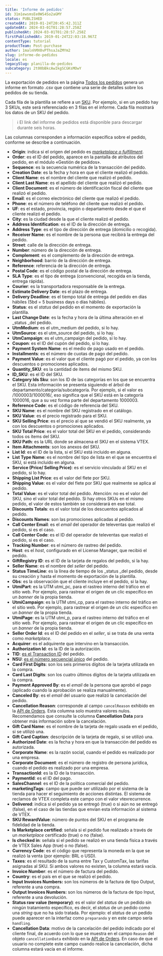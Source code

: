 ```yaml
---
title: 'Informe de pedidos'
id: 31m1ewsmsEe0WS4So2aGMY
status: PUBLISHED
createdAt: 2019-01-24T20:45:42.311Z
updatedAt: 2024-03-01T01:28:57.258Z
publishedAt: 2024-03-01T01:28:57.258Z
firstPublishedAt: 2019-01-24T22:03:18.967Z
contentType: tutorial
productTeam: Post-purchase
author: 1malnhMX0vPThsaJaZMYm2
slug: informe-de-pedidos
locale: es
legacySlug: planilla-de-pedidos
subcategory: 2t00bBkcAwIkgSCGKsMOwY
---
```


La exportación de pedidos en la página [Todos los pedidos](https://help.vtex.com/en/tutorial/todos-os-pedidos--2QTduKHAJMFIZ3BAsi6Pi) genera un informe en formato .csv que contiene una serie de detalles sobre los pedidos de su tienda.

Cada fila de la plantilla se refiere a un [SKU](https://help.vtex.com/es/tutorial/o-que-e-um-sku--1K75s4RXAQyOuGUYKMM68u). Por ejemplo, si en un pedido hay 3 SKUs, este será referenciado en 3 filas en el informe. Cada fila mostrará los datos de un SKU del pedido.

>ℹ️ El link del informe de pedidos está disponible para descargar durante seis horas.

Las columnas corresponden a información específica sobre el pedido, conforme se describe a continuación.

*   **Origin**: indica si el origen del pedido es [_marketplace o fulfillment_](https://help.vtex.com/es/tutorial/estrategias-de-marketplace-na-vtex--tutorials_402).
*   **Order**: es el ID del pedido, aparece en la pantalla de atributos del pedido, en el módulo «Gestión de pedidos».
*   **Sequence**: es la secuencia numérica de la transacción del pedido.
*   **Creation Date**: es la fecha y hora en que el cliente realizó el pedido.
*   **Client Name**: es el nombre del cliente que realizó el pedido.
*   **Client Last Name**: es el apellido del cliente que realizó el pedido.
*   **Client Document**: es el número de identificación fiscal del cliente que realizó el pedido.
*   **Email**: es el correo electrónico del cliente que realizó el pedido.
*   **Phone**: es el número de teléfono del cliente que realizó el pedido.
*   **UF**: es el estado, provincia, región o departamento desde el que el cliente realizó el pedido.
*   **City**: es la ciudad desde la que el cliente realizó el pedido.
*   **Address Identification**: es el ID de la dirección de entrega.
*   **Address Type**: es el tipo de dirección de entrega (domicilio o recogida).
*   **Receiver Name**: es el nombre de la persona que recibirá la entrega del pedido.
*   **Street**: calle de la dirección de entrega.
*   **Number**: número de la dirección de entrega.
*   **Complement**: es el complemento de la dirección de entrega.
*   **Neighborhood**: barrio de la dirección de entrega.
*   **Reference**: referencia de la dirección de entrega.
*   **Postal Code**: es el código postal de la dirección de entrega.
*   **SLA Type**: es el tipo de entrega (convencional, recogida en la tienda, entrega rápida).
*   **Courier**: es la transportadora responsable de la entrega.
*   **Estimate Delivery Date**: es el plazo de entrega.
*   **Delivery Deadline**: es el tiempo total de entrega del pedido en días hábiles (5bd = 5 business days o días hábiles).
*   **Status**: es el _status_ del pedido en el momento de exportación la plantilla.
*   **Last Change Date**: es la fecha y hora de la última alteración en el _status _del pedido. 
*   **UtmMedium**: es el utm_medium del pedido, si lo hay.
*   **UtmSource**: es el utm_source del pedido, si lo hay.
*   **UtmCampaign**: es el utm_campaign del pedido, si lo hay.
*   **Coupon**: es el ID del cupón del pedido, si lo hay.
*   **Payment System Name**: es el medio de pago usado en el pedido.
*   **Installments**: es el número de cuotas de pago del pedido.
*   **Payment Value**: es el valor que el cliente pagó por el pedido, ya con los descuentos o promociones aplicados.
*   **Quantity_SKU**: es la cantidad de ítems del mismo SKU.
*   **ID_SKU**: es el ID del SKU.
*   **Category Ids Sku**: son los ID de las categorías en los que se encuentra el SKU. Esta información se presenta siguiendo el árbol de departamento/categoría/subcategoría. Por ejemplo, si el valor es /1000003/1000016/, eso significa que el SKU está en la categoría 1000016, que a su vez forma parte del departamento 1000003.
*   **Reference Code**: es el código de referencia del SKU.
*   **SKU Name**: es el nombre del SKU registrado en el catálogo.
*   **SKU Value**: es el precio registrado para el SKU.
*   **SKU Selling Price**: es el precio al que se vendió el SKU realmente, ya con los descuentos o promociones aplicados.
*   **SKU Total Price**: es el valor total del SKU en el pedido, considerando todos os ítems del SKU.
*   **SKU Path**: es la URL donde se almacena el SKU en el sistema VTEX.
*   **Item Attachments**: son los anexos del SKU.
*   **List Id**: es el ID de la lista, si el SKU está incluido en alguna. 
*   **List Type Name**: es el nombre del tipo de lista en el que se encuentra el SKU, si está incluido en alguna.
*   **Service (Price/ Selling Price)**: es el servicio vinculado al SKU en el pedido, si lo hay. 
*   **Shipping List Price**: es el valor del flete por SKU.
*   **Shipping Value**: es el valor del flete por SKU que realmente se aplica al pedido.
*   **Total Value**: es el valor total del pedido. Atención: no es el valor del SKU, sino el valor total del pedido. Si hay otros SKUs en el mismo pedido, el valor de estos también se considerará en ese total.
*   **Discounts Totals**: es el valor total de los descuentos aplicados al pedido.
*   **Discounts Names**: son las promociones aplicadas al pedido. 
*   **Call Center Email**: es el _email_ del operador de televentas que realizó el pedido, si es el caso.
*   **Call Center Code**: es el ID del operador de televentas que realizó el pedido, si es el caso.
*   **Tracking Number**: es el número de rastreo del pedido.
*   **Host**: es el _host_, configurado en el License Manager, que recibió el pedido.
*   **GiftRegistry ID**: es el ID de la tarjeta de regalos del pedido, si la hay. 
*   **Seller Name**: es el nombre del _seller_ del pedido.
*   **Status TimeLine**: es la línea de tiempo de los _status _del pedido, desde su creación y hasta el momento de exportación de la plantilla. 
*   **Obs**: es la observación que el cliente incluye en el pedido, si la hay.
*   **UtmiPart**: es la UTM utmi_pc, para el rastreo interno del tráfico en el sitio web. Por ejemplo, para rastrear el origen de un clic específico en un _banner_ de la propia tienda.
*   **UtmiCampaign**: es la UTM utmi_cp, para el rastreo interno del tráfico en el sitio web. Por ejemplo, para rastrear el origen de un clic específico en un _banner_ de la propia tienda.
*   **UtmiPage**: es la UTM utmi_p, para el rastreo interno del tráfico en el sitio web. Por ejemplo, para rastrear el origen de un clic específico en un _banner_ de la propia tienda.
*   **Seller Order Id**: es el ID del pedido en el _seller_, si se trata de una venta como _marketplace_.
*   **Acquirer**: es el adquirente que intervino en la transacción.
*   **Authorization Id**: es la ID de la autorización.
*   **TID**: [es el Transaction ID](https://app.contentful.com/pt/faq/como-achar-nsu-e-tid-do-pedido) del pedido.
*   **NSU**: [es el número secuencial único](https://app.contentful.com/pt/faq/como-achar-nsu-e-tid-do-pedido) del pedido.
*   **Card First Digits**: son los seis primeros dígitos de la tarjeta utilizada en la compra.
*   **Card Last Digits**: son los cuatro últimos dígitos de la tarjeta utilizada en la compra.
*   **Payment Approved By**: es el _email_ de la persona que aprobó el pago (aplicado cuando la aprobación se realiza manualmente).
*   **Canceled By**: es el _email_ del usuario que realizó la cancelación del pedido. 
*   **Cancellation Reason**: corresponde al campo `cancelReason` exhibido en la [API de Orders](https://developers.vtex.com/docs/api-reference/orders-api#post-/api/oms/pvt/orders/-orderId-/cancel). Esta columna solo muestra valores nulos. Recomendamos que consulte la columna **Cancellation Data** para obtener más información sobre la cancelación.
*   **Gift Card Name**: es el nombre de la tarjeta de regalo usada en el pedido, si se utilizó una.
*   **Gift Card Caption**: descripción de la tarjeta de regalo, si se utilizó una.
*   **Authorized Date**: es la fecha y hora en que la transacción del pedido es autorizada. 
*   **Corporate Name**: es la razón social, cuando el pedido es realizado por una empresa.
*   **Corporate Document**: es el número de registro de persona jurídica, cuando el pedido es realizado por una empresa.
*   **TransactionId**: es la ID de la transacción.
*   **PaymentId**: es el ID del pago.
*   **SalesChannel**: es el ID de la política comercial del pedido. 
*   **marketingTags**: campo que puede ser utilizado por el sistema de la tienda para hacer el seguimiento de acciones distintas. El sistema de reclamos de VTEX completa este campo con el valor vtexrecurrence.
*   **Delivered**: indica si el pedido ya se entregó (true) o si aún no se entregó (false), en el caso de las tiendas que envían esta información al sistema de VTEX.
*   **SKU RewardValue**: número de puntos del SKU en el programa de fidelidad de la tienda. 
*   **Is Marketplace certified**: señala si el pedido fue realizado a través de un _marketplace_ certificado (true) o no (false).
*   **Is checked in**: señala si el pedido se realizó en una tienda física a través de VTEX Sales App (true) o no (false).
*   **Currency Code**: es el código que representa la moneda en la que se realizó la venta (por ejemplo: BRL o USD).
*   **Taxes**: es el resultado de la suma entre Tax y CustomTax, las tarifas asignadas al SKU. Si ambos valores no existen, la columna estará vacía.
*   **Invoice Number**: es el número de factura del pedido.
*   **Country**: es el país en el que se realizó el pedido.
*   **Input Invoices Numbers:** son los números de la factura de tipo Output, referente a una compra.
*   **Output Invoices Numbers:** son los números de la factura de tipo Input, referente a una devolución.
*   **Status raw value (temporary)**: es el valor del _status_ de un pedido sin ningún tratamiento específico, es decir, el _status_ de un pedido como una _string_ que no ha sido tratada. Por ejemplo: el _status_ de un pedido puede aparecer en la interfaz como `preparando` y en este campo sería `handling`.
*   **Cancellation Data**: motivo de la cancelación del pedido indicado por el cliente final, de acuerdo con lo que se muestra en el campo `Reason` del objeto `cancellationData` exhibido en la [API de Orders](https://developers.vtex.com/docs/api-reference/orders-api#post-/api/oms/pvt/orders/-orderId-/cancel). En caso de que el usuario no complete este campo cuando realice la cancelación, dicha columna estará vacía en el informe.
